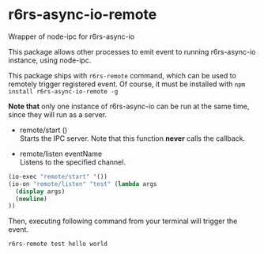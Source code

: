 # r6rs-async-io-remote
Wrapper of node-ipc for r6rs-async-io

This package allows other processes to emit event to running r6rs-async-io
instance, using node-ipc.

This package ships with `r6rs-remote` command, which can be used to remotely
trigger registered event. Of course, it must be installed with
`npm install r6rs-async-io-remote -g`

**Note that** only one instance of r6rs-async-io can be run at the same time,
since they will run as a server.

- remote/start ()  
  Starts the IPC server. Note that this function **never** calls the callback.

- remote/listen eventName  
  Listens to the specified channel.

```scheme
(io-exec "remote/start" '())
(io-on "remote/listen" "test" (lambda args
  (display args)
  (newline)
))
```

Then, executing following command from your terminal will trigger the event.

`r6rs-remote test hello world`
